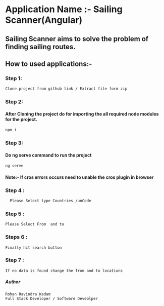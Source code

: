 # Application Name :- Sailing Scanner(Angular)
##  Sailing Scanner aims to solve the problem of finding sailing routes.

## How to used applications:-
### Step 1:
```sh
Clone project from github link / Extract file form zip
```

### Step 2:
#### After Cloning the project do  <npm i> for importing the all required node modules for the project.
```sh
npm i
```
### Step 3:
#### Do ng serve command to run the project 
```sh
ng serve
```
####  Note:-  If cros errors occurs need to unable the cros plugin in browser 
### Step 4 :
```sh
  Please Select type Countries /unCode
```

### Step 5 :
```
Please Select From  and to
```
 
### Steps 6 :
```
Finally hit search button
```
 
### Step 7 :
```
If no data is found change the from and to locations
```

##### Author
```
Rohan Ravindra Kadam
Full Stack Developer / Software Deveolper
```
